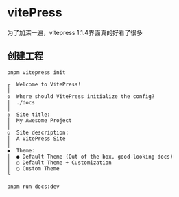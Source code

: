 # vitePress

为了加深一遍，vitepress 1.1.4界面真的好看了很多

## 创建工程
```
pnpm vitepress init

```
```
┌  Welcome to VitePress!
│
◇  Where should VitePress initialize the config?
│  ./docs
│
◇  Site title:
│  My Awesome Project
│
◇  Site description:
│  A VitePress Site
│
◆  Theme:
│  ● Default Theme (Out of the box, good-looking docs)
│  ○ Default Theme + Customization
│  ○ Custom Theme
└
```

```
pnpm run docs:dev
```



